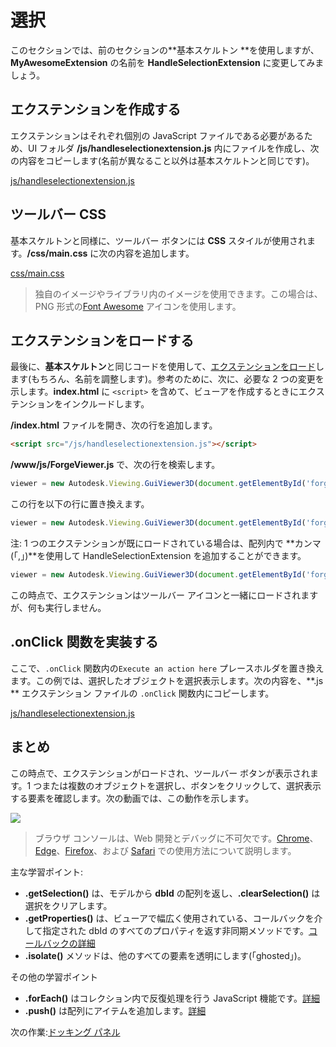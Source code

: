 # 選択

このセクションでは、前のセクションの**基本スケルトン **を使用しますが、**MyAwesomeExtension** の名前を **HandleSelectionExtension** に変更してみましょう。 

## エクステンションを作成する

エクステンションはそれぞれ個別の JavaScript ファイルである必要があるため、UI フォルダ **/js/handleselectionextension.js** 内にファイルを作成し、次の内容をコピーします(名前が異なること以外は基本スケルトンと同じです)。 

[js/handleselectionextension.js](_snippets/extensions/js/handleselectionextension.1.js ':include :type=code javascript')

## ツールバー CSS

基本スケルトンと同様に、ツールバー ボタンには **CSS** スタイルが使用されます。**/css/main.css** に次の内容を追加します。

[css/main.css](_snippets/extensions/css/main.2.css ':include :type=code css')

> 独自のイメージやライブラリ内のイメージを使用できます。この場合は、PNG 形式の[Font Awesome](https://fontawesome.com/) アイコンを使用します。

## エクステンションをロードする

最後に、**基本スケルトン**と同じコードを使用して、[エクステンションをロード](/ja-JP/viewer/extensions/skeleton?id=loading-the-extension)します(もちろん、名前を調整します)。参考のために、次に、必要な 2 つの変更を示します。**index.html** に `<script>` を含めて、ビューアを作成するときにエクステンションをインクルードします。

 **/index.html** ファイルを開き、次の行を追加します。

```html
<script src="/js/handleselectionextension.js"></script>
```

**/www/js/ForgeViewer.js** で、次の行を検索します。

```javascript
viewer = new Autodesk.Viewing.GuiViewer3D(document.getElementById('forgeViewer'));
```

この行を以下の行に置き換えます。

```javascript
viewer = new Autodesk.Viewing.GuiViewer3D(document.getElementById('forgeViewer'), { extensions: ['HandleSelectionExtension'] });
```

注: 1 つのエクステンションが既にロードされている場合は、配列内で **カンマ(「,」)**を使用して HandleSelectionExtension を追加することができます。

```javascript
viewer = new Autodesk.Viewing.GuiViewer3D(document.getElementById('forgeViewer'), { extensions: ['MyAwesomeExtension','HandleSelectionExtension'] }); 
```

この時点で、エクステンションはツールバー アイコンと一緒にロードされますが、何も実行しません。

## .onClick 関数を実装する

ここで、`.onClick` 関数内の`Execute an action here` プレースホルダを置き換えます。この例では、選択したオブジェクトを選択表示します。次の内容を、**.js ** エクステンション ファイルの `.onClick` 関数内にコピーします。

[js/handleselectionextension.js](_snippets/extensions/js/handleselectionextension.2.js ':include :type=code javascript')

## まとめ

この時点で、エクステンションがロードされ、ツールバー ボタンが表示されます。1 つまたは複数のオブジェクトを選択し、ボタンをクリックして、選択表示する要素を確認します。次の動画では、この動作を示します。

![](_media/javascript/js_isolate.gif)

> ブラウザ コンソールは、Web 開発とデバッグに不可欠です。[Chrome](https://developers.google.com/web/tools/chrome-devtools/console/)、[Edge](https://docs.microsoft.com/en-us/microsoft-edge/devtools-guide/console)、[Firefox](https://developer.mozilla.org/en-US/docs/Tools/Web_Console/Opening_the_Web_Console)、および [Safari](https://developer.apple.com/safari/tools/) での使用方法について説明します。

主な学習ポイント:

- **.getSelection()** は、モデルから **dbId** の配列を返し、**.clearSelection()** は選択をクリアします。
- **.getProperties()** は、ビューアで幅広く使用されている、コールバックを介して指定された dbId のすべてのプロパティを返す非同期メソッドです。[コールバックの詳細](https://developer.mozilla.org/en-US/docs/Glossary/Callback_function)
- **.isolate()** メソッドは、他のすべての要素を透明にします(「ghosted」)。

その他の学習ポイント

- **.forEach()** はコレクション内で反復処理を行う JavaScript 機能です。[詳細](https://www.w3schools.com/jsref/jsref_forEach.asp)
- **.push()** は配列にアイテムを追加します。[詳細](https://www.w3schools.com/jsref/jsref_push.asp)

次の作業:[ドッキング パネル](/ja-JP/viewer/extensions/panel)